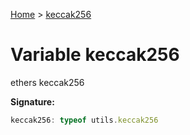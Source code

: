 [Home](../index.md) &gt; [keccak256](./keccak256.md)

# Variable keccak256

ethers keccak256

<b>Signature:</b>

```typescript
keccak256: typeof utils.keccak256
```
